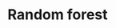 ---
title: "Random forest"

layout: single
classes:
#   - wide
#   - dark-theme

toc: false
# toc_label: "TOC"
# toc_icon: ""
# toc_sticky: false

sidebar:
  nav: "code_list"

# permalink: /codes/control-theory/
author_profile: false
---